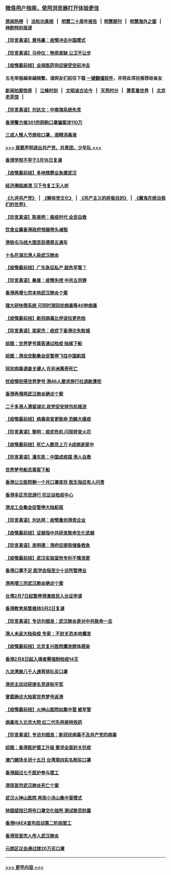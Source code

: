 ### [微信用户指南，使用浏览器打开体验更佳](https://github.com/gfw-breaker/banned-news1/blob/master/indexes/wechat-guide.md?t=0)
#### [禁闻热榜](热点新闻.md?t=0)  &nbsp;&nbsp;|&nbsp;&nbsp; [法轮功真相](https://github.com/gfw-breaker/truth/blob/master/README.md?t=0) &nbsp;&nbsp;|&nbsp;&nbsp; [明慧二十周年报告](https://github.com/gfw-breaker/mh-reports/blob/master/README.md?t=0) &nbsp;&nbsp;|&nbsp;&nbsp;[明慧期刊](https://github.com/gfw-breaker/mh-qikan) &nbsp;&nbsp;|&nbsp;&nbsp; [明慧海外之窗](https://github.com/gfw-breaker/mh-news/blob/master/README.md?t=0) &nbsp;&nbsp;|&nbsp;&nbsp; [神韵特别报道](https://github.com/gfw-breaker/mh-news/blob/master/shenyun.md?t=0)
#### [【珍言真语】黄伟豪：疫情冲击中国模式](../pages/nsc415/n11873482.md?t=02170822) 
#### [【珍言真语】马仲仪：物资紧缺 公卫不让步](../pages/nsc415/n11872315.md?t=02170822) 
#### [【疫情最前线】全球医药供应链受空前冲击](../pages/nsc415/n11869614.md?t=02170822) 
#### 五毛举报越来越频繁，请网友们前往下载 [一键翻墙软件](https://github.com/gfw-breaker/ssr-accounts)，并将此项目推荐给亲友
#### [新闻拍案惊奇](https://github.com/gfw-breaker/banned-news1/blob/master/pages/link4.md) &nbsp;&nbsp;|&nbsp;&nbsp; [江峰时刻](https://github.com/gfw-breaker/banned-news1/blob/master/pages/link4.md) &nbsp;&nbsp;|&nbsp;&nbsp; [文昭谈古论今](https://github.com/gfw-breaker/banned-news1/blob/master/pages/link4.md) &nbsp;&nbsp;|&nbsp;&nbsp; [天亮时分](https://github.com/gfw-breaker/banned-news1/blob/master/pages/link4.md) &nbsp;&nbsp;|&nbsp;&nbsp; [萧茗看世界](https://github.com/gfw-breaker/banned-news1/blob/master/pages/link4.md) &nbsp;&nbsp;|&nbsp;&nbsp; [北京老茶馆](https://github.com/gfw-breaker/banned-news1/blob/master/pages/link4.md) &nbsp;&nbsp;|&nbsp;&nbsp; 
#### [【珍言真语】刘达文：中南海系统失灵](../pages/nsc415/n11869465.md?t=02170822) 
#### [香港警方接301宗网购口罩骗案涉110万](../pages/nsc415/n11867572.md?t=02170822) 
#### [三成人情人节想收口罩、酒精消毒液](../pages/nsc415/n11867523.md?t=02170822) 
#### [>>> 我要声明退出共产党、共青团、少年队 <<<](https://github.com/begood0513/goodnews/blob/master/quit/letter.md) 
#### [香港学校不早于3月16日复课](../pages/nsc415/n11867498.md?t=02170822) 
#### [【疫情最前线】多地殡葬业急援武汉](../pages/nsc415/n11866914.md?t=02170822) 
#### [经济濒临崩溃 习下令复工无人听](../pages/nsc415/n11867269.md?t=02170822) 
#### [《九评共产党》](https://github.com/begood0513/9ping.md/blob/master/README.md) &nbsp;|&nbsp; [《解体党文化》](../../../../jtdwh.md/blob/master/README.md)  &nbsp;|&nbsp; [《共产主义的终极目的》](../../../../gczydzjmd.md/blob/master/README.md) &nbsp;|&nbsp; [《魔鬼在统治我们的世界》](../../../../mgztzwmdsj.md/blob/master/README.md) 
#### [【珍言真语】陈竟明：瘟疫时代 全民自救](../pages/nsc415/n11866765.md?t=02170822) 
#### [饮食业冀香港政府领展带头减租](../pages/nsc415/n11864876.md?t=02170822) 
#### [港铁屯马线大围至启德周五通车](../pages/nsc415/n11864842.md?t=02170822) 
#### [十名在湖北港人染武汉肺炎](../pages/nsc415/n11864807.md?t=02170822) 
#### [【疫情最前线】广东急征私产 趁危军管？](../pages/nsc415/n11864205.md?t=02170822) 
#### [【珍言真语】桑普：疫情失控 中共五宗罪](../pages/nsc415/n11864157.md?t=02170822) 
#### [香港再增七宗本地武汉肺炎个案](../pages/nsc415/n11862405.md?t=02170822) 
#### [理大研快筛系统 可同时测冠状病毒等40种病毒](../pages/nsc415/n11862376.md?t=02170822) 
#### [【疫情最前线】新冠病毒比伊波拉更危险](../pages/nsc415/n11862199.md?t=02170822) 
#### [【珍言真语】梁家杰：疫症下香港沦失败城](../pages/nsc415/n11861588.md?t=02170822) 
#### [组图：世界梦号乘客通过检疫 陆续下船](../pages/nsc415/n11858302.md?t=02170822) 
#### [组图：港龙空勤集会促暂停飞往中国航班](../pages/nsc415/n11858190.md?t=02170822) 
#### [冠状病毒调查关键人 在非洲离奇死亡](../pages/nsc415/n11859798.md?t=02170822) 
#### [忧疫情拒搭世界梦号 港46人要求旅行社退款遭拒](../pages/nsc415/n11859849.md?t=02170822) 
#### [香港再增两武汉肺炎确诊个案](../pages/nsc415/n11859833.md?t=02170822) 
#### [二千多港人滞留湖北 政党促安排包机接送](../pages/nsc415/n11859831.md?t=02170822) 
#### [【疫情最前线】病毒突变更致命 恐酿大瘟疫](../pages/nsc415/n11859604.md?t=02170822) 
#### [【珍言真语】黎明：疫症危机 闪现转变火花](../pages/nsc415/n11859199.md?t=02170822) 
#### [【疫情最前线】死亡人数恐上万 6成病逝家中](../pages/nsc415/n11856687.md?t=02170822) 
#### [【珍言真语】潘东凯：中国成疫国 港人自救](../pages/nsc415/n11856962.md?t=02170822) 
#### [世界梦号船员乘客下船](../pages/nsc415/n11856883.md?t=02170822) 
#### [香港公立医院剩一个月口罩库存 医生指应有人问责](../pages/nsc415/n11856875.md?t=02170822) 
#### [香港多区市民游行 抗议设检疫中心](../pages/nsc415/n11856866.md?t=02170822) 
#### [港龙工会集会促暂停大陆航班](../pages/nsc415/n11856840.md?t=02170822) 
#### [【珍言真语】刘达邦：疫情重创港资企业](../pages/nsc415/n11854274.md?t=02170822) 
#### [【疫情最前线】证据指中共研发致命生化武器](../pages/nsc415/n11853087.md?t=02170822) 
#### [【珍言真语】吴明德：港府应提取储备救急](../pages/nsc415/n11852734.md?t=02170822) 
#### [【疫情最前线】武汉实验室抢专利不慎泄密](../pages/nsc415/n11850310.md?t=02170822) 
#### [香港口罩不足 医学会指至少十诊所暂停业](../pages/nsc415/n11850301.md?t=02170822) 
#### [港再增三宗武汉肺炎确诊个案](../pages/nsc415/n11850328.md?t=02170822) 
#### [台湾2月7日起暂停港澳居民入台证申请](../pages/nsc415/n11850304.md?t=02170822) 
#### [香港教育局暂维持3月2日复课](../pages/nsc415/n11850260.md?t=02170822) 
#### [【珍言真语】专访刘细良：武汉肺炎是对中共致命一击](../pages/nsc415/n11849934.md?t=02170822) 
#### [港人未返大陆染疫 专家：不封关恐本地爆发](../pages/nsc415/n11848021.md?t=02170822) 
#### [【疫情最前线】北京复兴医院爆发群体感染](../pages/nsc415/n11847626.md?t=02170822) 
#### [香港2月8日起入境者需强制检疫14天](../pages/nsc415/n11847658.md?t=02170822) 
#### [九龙湾逾八千人通宵排队买口罩](../pages/nsc415/n11847647.md?t=02170822) 
#### [港民主运动获提名竞逐和平奖](../pages/nsc415/n11847633.md?t=02170822) 
#### [曾载确诊大陆客世界梦号返港](../pages/nsc415/n11847608.md?t=02170822) 
#### [【疫情最前线】火神山医院如集中营 被军管](../pages/nsc415/n11847524.md?t=02170822) 
#### [病毒攻入北京大院 红二代先用美特效药](../pages/nsc415/n11847427.md?t=02170822) 
#### [【珍言真语】专访刘细良：新冠状病毒不及共产党的病毒](../pages/nsc415/n11847164.md?t=02170822) 
#### [组图：香港医护罢工升级 要求全面封关抗疫](../pages/nsc415/n11844107.md?t=02170822) 
#### [澳门赌场关闭十五日 台湾周四实名制买口罩](../pages/nsc415/n11845083.md?t=02170822) 
#### [香港超过七千医护参与罢工](../pages/nsc415/n11845051.md?t=02170822) 
#### [港现首宗武汉肺炎死亡个案](../pages/nsc415/n11844998.md?t=02170822) 
#### [武汉火神山医院 再现小汤山集中营模式](../pages/nsc415/n11844763.md?t=02170822) 
#### [钟国斌指已将布口罩交化验所 测试能否防菌](../pages/nsc415/n11842783.md?t=02170822) 
#### [香港HAEA宣布启动第二阶段罢工](../pages/nsc415/n11842723.md?t=02170822) 
#### [香港现首宗人传人武汉肺炎](../pages/nsc415/n11842766.md?t=02170822) 
#### [元朗区议会通过拨20万买口罩](../pages/nsc415/n11842754.md?t=02170822) 

----
#### [ >>> 更早内容 <<< ](../indexes/nsc415-earlier.md)
